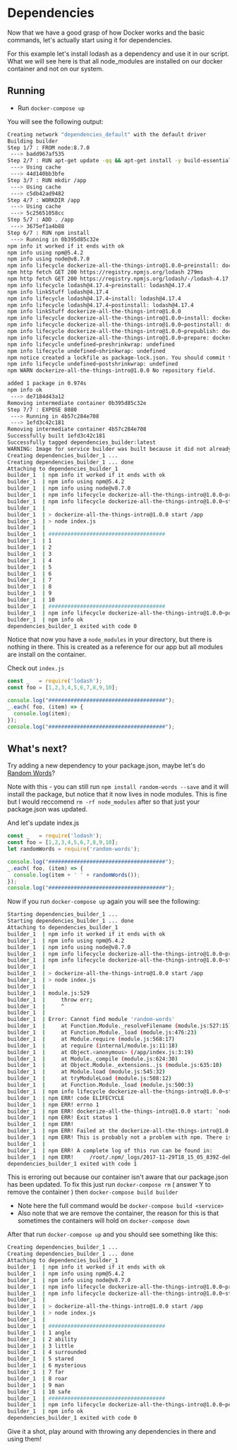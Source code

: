 # Dependencies
Now that we have a good grasp of how Docker works and the basic commands, let's actually start using it for dependencies.

For this example let's install lodash as a dependency and use it in our script. What we will see here is that all node_modules are installed on our docker container and not on our system.

## Running
- Run  `docker-compose up`

You will see the following output:

```bash
Creating network "dependencies_default" with the default driver
Building builder
Step 1/7 : FROM node:8.7.0
 ---> badd967af535
Step 2/7 : RUN apt-get update -qq && apt-get install -y build-essential
 ---> Using cache
 ---> 44d140bb3bfe
Step 3/7 : RUN mkdir /app
 ---> Using cache
 ---> c5db42ad9482
Step 4/7 : WORKDIR /app
 ---> Using cache
 ---> 5c25651058cc
Step 5/7 : ADD . /app
 ---> 3675ef1a4b88
Step 6/7 : RUN npm install
 ---> Running in 0b395d85c32e
npm info it worked if it ends with ok
npm info using npm@5.4.2
npm info using node@v8.7.0
npm info lifecycle dockerize-all-the-things-intro@1.0.0~preinstall: dockerize-all-the-things-intro@1.0.0
npm http fetch GET 200 https://registry.npmjs.org/lodash 279ms
npm http fetch GET 200 https://registry.npmjs.org/lodash/-/lodash-4.17.4.tgz 317ms
npm info lifecycle lodash@4.17.4~preinstall: lodash@4.17.4
npm info linkStuff lodash@4.17.4
npm info lifecycle lodash@4.17.4~install: lodash@4.17.4
npm info lifecycle lodash@4.17.4~postinstall: lodash@4.17.4
npm info linkStuff dockerize-all-the-things-intro@1.0.0
npm info lifecycle dockerize-all-the-things-intro@1.0.0~install: dockerize-all-the-things-intro@1.0.0
npm info lifecycle dockerize-all-the-things-intro@1.0.0~postinstall: dockerize-all-the-things-intro@1.0.0
npm info lifecycle dockerize-all-the-things-intro@1.0.0~prepublish: dockerize-all-the-things-intro@1.0.0
npm info lifecycle dockerize-all-the-things-intro@1.0.0~prepare: dockerize-all-the-things-intro@1.0.0
npm info lifecycle undefined~preshrinkwrap: undefined
npm info lifecycle undefined~shrinkwrap: undefined
npm notice created a lockfile as package-lock.json. You should commit this file.
npm info lifecycle undefined~postshrinkwrap: undefined
npm WARN dockerize-all-the-things-intro@1.0.0 No repository field.

added 1 package in 0.974s
npm info ok
 ---> de7184d43a12
Removing intermediate container 0b395d85c32e
Step 7/7 : EXPOSE 8080
 ---> Running in 4b57c284e708
 ---> 1efd3c42c181
Removing intermediate container 4b57c284e708
Successfully built 1efd3c42c181
Successfully tagged dependencies_builder:latest
WARNING: Image for service builder was built because it did not already exist. To rebuild this image you must use `docker-compose build` or `docker-compose up --build`.
Creating dependencies_builder_1 ...
Creating dependencies_builder_1 ... done
Attaching to dependencies_builder_1
builder_1  | npm info it worked if it ends with ok
builder_1  | npm info using npm@5.4.2
builder_1  | npm info using node@v8.7.0
builder_1  | npm info lifecycle dockerize-all-the-things-intro@1.0.0~prestart: dockerize-all-the-things-intro@1.0.0
builder_1  | npm info lifecycle dockerize-all-the-things-intro@1.0.0~start: dockerize-all-the-things-intro@1.0.0
builder_1  |
builder_1  | > dockerize-all-the-things-intro@1.0.0 start /app
builder_1  | > node index.js
builder_1  |
builder_1  | #####################################
builder_1  | 1
builder_1  | 2
builder_1  | 3
builder_1  | 4
builder_1  | 5
builder_1  | 6
builder_1  | 7
builder_1  | 8
builder_1  | 9
builder_1  | 10
builder_1  | #####################################
builder_1  | npm info lifecycle dockerize-all-the-things-intro@1.0.0~poststart: dockerize-all-the-things-intro@1.0.0
builder_1  | npm info ok
dependencies_builder_1 exited with code 0
```

Notice that now you have a `node_modules` in your directory, but there is nothing in there. This is created as a reference for our app but all modules are install on the container.

Check out `index.js`

```javascript
const _   = require('lodash');
const foo = [1,2,3,4,5,6,7,8,9,10];

console.log("#####################################");
_.each( foo, (item) => {
  console.log(item);
});
console.log("#####################################");
```

## What's next?
Try adding a new dependency to your package.json, maybe let's do [Random Words](https://www.npmjs.com/package/random-words)?

Note with this - you can still run `npm install random-words --save` and it will install the package, but notice that it now lives in node modules. This is fine but I would reccomend `rm -rf node_modules` after so that just your package.json was updated.

And let's update index.js

```javascript
const _   = require('lodash');
const foo = [1,2,3,4,5,6,7,8,9,10];
let randomWords = require('random-words');

console.log("#####################################");
_.each( foo, (item) => {
  console.log(item + ' ' + randomWords());
});
console.log("#####################################");
```

Now if you run `docker-compose up` again you will see the following:

```bash
Starting dependencies_builder_1 ...
Starting dependencies_builder_1 ... done
Attaching to dependencies_builder_1
builder_1  | npm info it worked if it ends with ok
builder_1  | npm info using npm@5.4.2
builder_1  | npm info using node@v8.7.0
builder_1  | npm info lifecycle dockerize-all-the-things-intro@1.0.0~prestart: dockerize-all-the-things-intro@1.0.0
builder_1  | npm info lifecycle dockerize-all-the-things-intro@1.0.0~start: dockerize-all-the-things-intro@1.0.0
builder_1  |
builder_1  | > dockerize-all-the-things-intro@1.0.0 start /app
builder_1  | > node index.js
builder_1  |
builder_1  | module.js:529
builder_1  |     throw err;
builder_1  |     ^
builder_1  |
builder_1  | Error: Cannot find module 'random-words'
builder_1  |     at Function.Module._resolveFilename (module.js:527:15)
builder_1  |     at Function.Module._load (module.js:476:23)
builder_1  |     at Module.require (module.js:568:17)
builder_1  |     at require (internal/module.js:11:18)
builder_1  |     at Object.<anonymous> (/app/index.js:3:19)
builder_1  |     at Module._compile (module.js:624:30)
builder_1  |     at Object.Module._extensions..js (module.js:635:10)
builder_1  |     at Module.load (module.js:545:32)
builder_1  |     at tryModuleLoad (module.js:508:12)
builder_1  |     at Function.Module._load (module.js:500:3)
builder_1  | npm info lifecycle dockerize-all-the-things-intro@1.0.0~start: Failed to exec start script
builder_1  | npm ERR! code ELIFECYCLE
builder_1  | npm ERR! errno 1
builder_1  | npm ERR! dockerize-all-the-things-intro@1.0.0 start: `node index.js`
builder_1  | npm ERR! Exit status 1
builder_1  | npm ERR!
builder_1  | npm ERR! Failed at the dockerize-all-the-things-intro@1.0.0 start script.
builder_1  | npm ERR! This is probably not a problem with npm. There is likely additional logging output above.
builder_1  |
builder_1  | npm ERR! A complete log of this run can be found in:
builder_1  | npm ERR!     /root/.npm/_logs/2017-11-29T18_15_05_839Z-debug.log
dependencies_builder_1 exited with code 1
```

This is erroring out because our container isn't aware that our package.json has been updated. To fix this just run `docker-compose rm` ( answer Y to remove the container ) then `docker-compose build builder`
- Note here the full command would be `docker-compose build <service>`
- Also note that we are remove the container, the reason for this is that sometimes the containers will hold on `docker-compose down`

After that run `docker-compose up` and you should see something like this:

```bash
Creating dependencies_builder_1 ...
Creating dependencies_builder_1 ... done
Attaching to dependencies_builder_1
builder_1  | npm info it worked if it ends with ok
builder_1  | npm info using npm@5.4.2
builder_1  | npm info using node@v8.7.0
builder_1  | npm info lifecycle dockerize-all-the-things-intro@1.0.0~prestart: dockerize-all-the-things-intro@1.0.0
builder_1  | npm info lifecycle dockerize-all-the-things-intro@1.0.0~start: dockerize-all-the-things-intro@1.0.0
builder_1  |
builder_1  | > dockerize-all-the-things-intro@1.0.0 start /app
builder_1  | > node index.js
builder_1  |
builder_1  | #####################################
builder_1  | 1 angle
builder_1  | 2 ability
builder_1  | 3 little
builder_1  | 4 surrounded
builder_1  | 5 stared
builder_1  | 6 mysterious
builder_1  | 7 far
builder_1  | 8 roar
builder_1  | 9 man
builder_1  | 10 safe
builder_1  | #####################################
builder_1  | npm info lifecycle dockerize-all-the-things-intro@1.0.0~poststart: dockerize-all-the-things-intro@1.0.0
builder_1  | npm info ok
dependencies_builder_1 exited with code 0
```

Give it a shot, play around with throwing any dependencies in there and using them!
